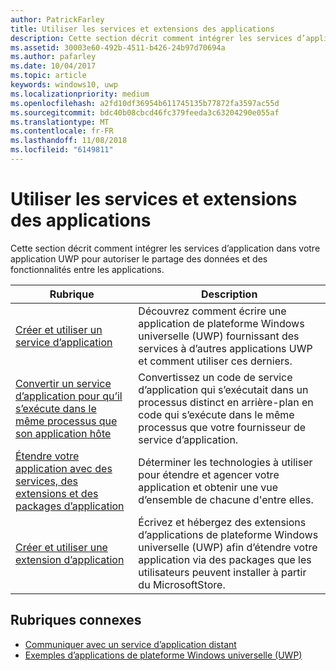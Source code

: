 ```yaml
---
author: PatrickFarley
title: Utiliser les services et extensions des applications
description: Cette section décrit comment intégrer les services d’application dans votre application UWP pour autoriser le partage des données et des fonctionnalités entre les applications.
ms.assetid: 30003e60-492b-4511-b426-24b97d70694a
ms.author: pafarley
ms.date: 10/04/2017
ms.topic: article
keywords: windows10, uwp
ms.localizationpriority: medium
ms.openlocfilehash: a2fd10df36954b611745135b77872fa3597ac55d
ms.sourcegitcommit: bdc40b08cbcd46fc379feeda3c63204290e055af
ms.translationtype: MT
ms.contentlocale: fr-FR
ms.lasthandoff: 11/08/2018
ms.locfileid: "6149811"
---
```

# <a name="use-app-services-and-extensions"></a>Utiliser les services et extensions des applications

Cette section décrit comment intégrer les services d’application dans votre application UWP pour autoriser le partage des données et des fonctionnalités entre les applications.

| Rubrique | Description |
|-------|-------------|
| [Créer et utiliser un service d’application](how-to-create-and-consume-an-app-service.md) | Découvrez comment écrire une application de plateforme Windows universelle (UWP) fournissant des services à d’autres applications UWP et comment utiliser ces derniers. |
| [Convertir un service d’application pour qu’il s’exécute dans le même processus que son application hôte](convert-app-service-in-process.md) | Convertissez un code de service d’application qui s’exécutait dans un processus distinct en arrière-plan en code qui s’exécute dans le même processus que votre fournisseur de service d’application. |
| [Étendre votre application avec des services, des extensions et des packages d’application](extend-your-app-with-services-extensions-packages.md) | Déterminer les technologies à utiliser pour étendre et agencer votre application et obtenir une vue d’ensemble de chacune d'entre elles. |
| [Créer et utiliser une extension d’application](how-to-create-an-extension.md) | Écrivez et hébergez des extensions d’applications de plateforme Windows universelle (UWP) afin d’étendre votre application via des packages que les utilisateurs peuvent installer à partir du MicrosoftStore. |


## <a name="related-topics"></a>Rubriques connexes
* [Communiquer avec un service d’application distant](communicate-with-a-remote-app-service.md)
* [Exemples d’applications de plateforme Windows universelle (UWP)](https://github.com/Microsoft/Windows-universal-samples/tree/master/Samples/AppServices)
